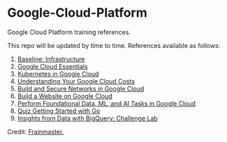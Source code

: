 # Google-Cloud-Platform 
Google Cloud Platform training references.

This repo will be updated by time to time. References available as follows:
1. [Baseline: Infrastructure](https://github.com/Ap0k4L1p5/Google-Cloud-Platform/blob/master/GCP_Folder/Baseline_Infrastructure.txt)
2. [Google Cloud Essentials](https://github.com/Ap0k4L1p5/Google-Cloud-Platform/blob/master/GCP_Folder/Google_Cloud_Essentials.txt)
3. [Kubernetes in Google Cloud](https://github.com/Ap0k4L1p5/Google-Cloud-Platform/blob/master/GCP_Folder/Kubernetes_in_GCloud.txt)
4. [Understanding Your Google Cloud Costs](https://github.com/Ap0k4L1p5/Google-Cloud-Platform/blob/master/GCP_Folder/Quiz_GCloud_Costs.txt)
5. [Build and Secure Networks in Google Cloud](https://github.com/Ap0k4L1p5/Google-Cloud-Platform/blob/master/GCP_Folder/Build_and_Secure_Networks_in_Google_Cloud.txt)
6. [Build a Website on Google Cloud](https://github.com/Ap0k4L1p5/Google-Cloud-Platform/blob/master/GCP_Folder/Build_a_Website_on_Google_Cloud.txt)
7. [Perform Foundational Data, ML, and AI Tasks in Google Cloud](https://github.com/Ap0k4L1p5/Google-Cloud-Platform/blob/master/GCP_Folder/Perform_Foundational_Data_ML_and_AI_Tasks_in_Google_Cloud.txt)
8. [Quiz Getting Started with Go](https://github.com/Ap0k4L1p5/Google-Cloud-Platform/blob/master/GCP_Folder/Quiz_Getting_Started_with_Go.txt)
9. [Insights from Data with BigQuery: Challenge Lab](https://github.com/Ap0k4L1p5/Google-Cloud-Platform/blob/master/GCP_Folder/Insights_from_Data_with_BigQuery:_Challenge_Lab.txt)

Credit:
[Frainmaster.](https://github.com/frainmaster)
